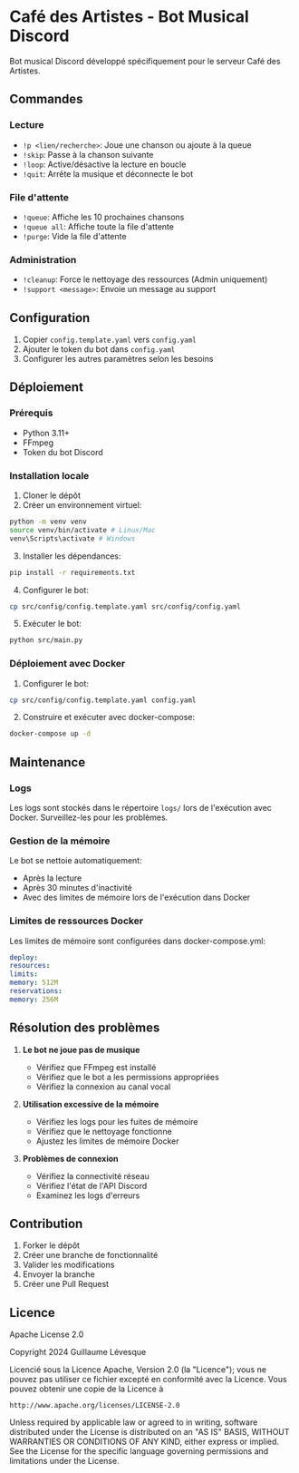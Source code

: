 # Café des Artistes - Bot Musical Discord

Bot musical Discord développé spécifiquement pour le serveur Café des Artistes.

## Commandes

### Lecture
- `!p <lien/recherche>`: Joue une chanson ou ajoute à la queue
- `!skip`: Passe à la chanson suivante
- `!loop`: Active/désactive la lecture en boucle
- `!quit`: Arrête la musique et déconnecte le bot

### File d'attente
- `!queue`: Affiche les 10 prochaines chansons
- `!queue all`: Affiche toute la file d'attente
- `!purge`: Vide la file d'attente

### Administration
- `!cleanup`: Force le nettoyage des ressources (Admin uniquement)
- `!support <message>`: Envoie un message au support

## Configuration

1. Copier `config.template.yaml` vers `config.yaml`
2. Ajouter le token du bot dans `config.yaml`
3. Configurer les autres paramètres selon les besoins

## Déploiement

### Prérequis

- Python 3.11+
- FFmpeg
- Token du bot Discord

### Installation locale

1. Cloner le dépôt
2. Créer un environnement virtuel:

```bash
python -m venv venv
source venv/bin/activate # Linux/Mac
venv\Scripts\activate # Windows
```

3. Installer les dépendances:

```bash
pip install -r requirements.txt
```

4. Configurer le bot:

```bash
cp src/config/config.template.yaml src/config/config.yaml
```

5. Exécuter le bot:
```bash
python src/main.py
```

### Déploiement avec Docker

1. Configurer le bot:

```bash
cp src/config/config.template.yaml config.yaml
```

2. Construire et exécuter avec docker-compose:

```bash
docker-compose up -d
```

## Maintenance

### Logs
Les logs sont stockés dans le répertoire `logs/` lors de l'exécution avec Docker. Surveillez-les pour les problèmes.

### Gestion de la mémoire
Le bot se nettoie automatiquement:
- Après la lecture
- Après 30 minutes d'inactivité
- Avec des limites de mémoire lors de l'exécution dans Docker

### Limites de ressources Docker
Les limites de mémoire sont configurées dans docker-compose.yml:

```yaml
deploy:
resources:
limits:
memory: 512M
reservations:
memory: 256M
```

## Résolution des problèmes

1. **Le bot ne joue pas de musique**
   - Vérifiez que FFmpeg est installé
   - Vérifiez que le bot a les permissions appropriées
   - Vérifiez la connexion au canal vocal

2. **Utilisation excessive de la mémoire**
   - Vérifiez les logs pour les fuites de mémoire
   - Vérifiez que le nettoyage fonctionne
   - Ajustez les limites de mémoire Docker

3. **Problèmes de connexion**
   - Vérifiez la connectivité réseau
   - Vérifiez l'état de l'API Discord
   - Examinez les logs d'erreurs

## Contribution

1. Forker le dépôt
2. Créer une branche de fonctionnalité
3. Valider les modifications
4. Envoyer la branche
5. Créer une Pull Request

## Licence

Apache License 2.0

Copyright 2024 Guillaume Lévesque

Licencié sous la Licence Apache, Version 2.0 (la "Licence");
vous ne pouvez pas utiliser ce fichier excepté en conformité avec la Licence.
Vous pouvez obtenir une copie de la Licence à

    http://www.apache.org/licenses/LICENSE-2.0

Unless required by applicable law or agreed to in writing, software
distributed under the License is distributed on an "AS IS" BASIS,
WITHOUT WARRANTIES OR CONDITIONS OF ANY KIND, either express or implied.
See the License for the specific language governing permissions and
limitations under the License.